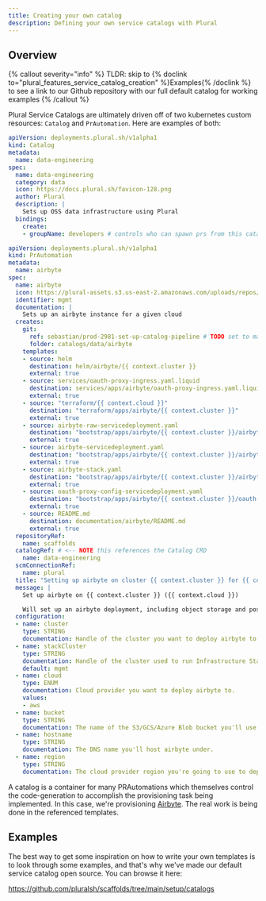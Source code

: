 ```yaml
---
title: Creating your own catalog
description: Defining your own service catalogs with Plural
---
```


## Overview

{% callout severity="info" %}
TLDR: skip to {% doclink to="plural_features_service_catalog_creation" %}Examples{% /doclink %} to see a link to our Github repository with our full default catalog for working examples
{% /callout %}

Plural Service Catalogs are ultimately driven off of two kubernetes custom resources: `Catalog` and `PrAutomation`.  Here are examples of both:

```yaml
apiVersion: deployments.plural.sh/v1alpha1
kind: Catalog
metadata:
  name: data-engineering
spec:
  name: data-engineering
  category: data
  icon: https://docs.plural.sh/favicon-128.png
  author: Plural
  description: |
    Sets up OSS data infrastructure using Plural
  bindings:
    create:
    - groupName: developers # controls who can spawn prs from this catalog
```

```yaml
apiVersion: deployments.plural.sh/v1alpha1
kind: PrAutomation
metadata:
  name: airbyte
spec:
  name: airbyte
  icon: https://plural-assets.s3.us-east-2.amazonaws.com/uploads/repos/d79a69b7-dfcd-480a-a51d-518865fd6e7c/airbyte.png
  identifier: mgmt
  documentation: |
    Sets up an airbyte instance for a given cloud
  creates:
    git:
      ref: sebastian/prod-2981-set-up-catalog-pipeline # TODO set to main
      folder: catalogs/data/airbyte
    templates:
    - source: helm
      destination: helm/airbyte/{{ context.cluster }}
      external: true
    - source: services/oauth-proxy-ingress.yaml.liquid
      destination: services/apps/airbyte/oauth-proxy-ingress.yaml.liquid
      external: true
    - source: "terraform/{{ context.cloud }}"
      destination: "terraform/apps/airbyte/{{ context.cluster }}"
      external: true
    - source: airbyte-raw-servicedeployment.yaml
      destination: "bootstrap/apps/airbyte/{{ context.cluster }}/airbyte-raw-servicedeployment.yaml"
      external: true
    - source: airbyte-servicedeployment.yaml
      destination: "bootstrap/apps/airbyte/{{ context.cluster }}/airbyte-servicedeployment.yaml"
      external: true
    - source: airbyte-stack.yaml
      destination: "bootstrap/apps/airbyte/{{ context.cluster }}/airbyte-stack.yaml"
      external: true
    - source: oauth-proxy-config-servicedeployment.yaml
      destination: "bootstrap/apps/airbyte/{{ context.cluster }}/oauth-proxy-config-servicedeployment.yaml"
      external: true
    - source: README.md
      destination: documentation/airbyte/README.md
      external: true
  repositoryRef:
    name: scaffolds
  catalogRef: # <-- NOTE this references the Catalog CRD
    name: data-engineering
  scmConnectionRef:
    name: plural  
  title: "Setting up airbyte on cluster {{ context.cluster }} for {{ context.cloud }}"
  message: |
    Set up airbyte on {{ context.cluster }} ({{ context.cloud }})

    Will set up an airbyte deployment, including object storage and postgres setup
  configuration:
  - name: cluster
    type: STRING
    documentation: Handle of the cluster you want to deploy airbyte to.
  - name: stackCluster
    type: STRING
    documentation: Handle of the cluster used to run Infrastructure Stacks for provisioning the infrastructure. Defaults to the management cluster.
    default: mgmt
  - name: cloud
    type: ENUM
    documentation: Cloud provider you want to deploy airbyte to.
    values:
    - aws
  - name: bucket
    type: STRING
    documentation: The name of the S3/GCS/Azure Blob bucket you'll use for airbyte logs. This must be globally unique.
  - name: hostname
    type: STRING
    documentation: The DNS name you'll host airbyte under.
  - name: region
    type: STRING
    documentation: The cloud provider region you're going to use to deploy cloud resources.
```

A catalog is a container for many PRAutomations which themselves control the code-generation to accomplish the provisioning task being implemented.  In this case, we're provisioning [Airbyte](https://airbyte.com/).  The real work is being done in the referenced templates.

## Examples

The best way to get some inspiration on how to write your own templates is to look through some examples, and that's why we've made our default service catalog open source.  You can browse it here:

https://github.com/pluralsh/scaffolds/tree/main/setup/catalogs
